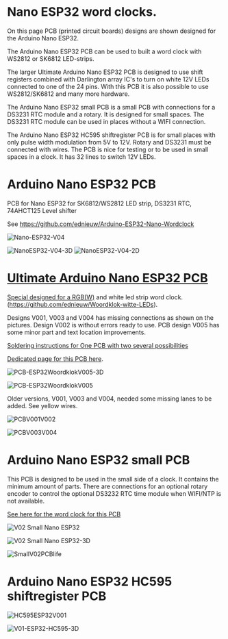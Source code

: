 # Nano ESP32 word clocks.
On this page PCB (printed circuit boards) designs are shown designed for the Arduino Nano ESP32.

The Arduino Nano ESP32 PCB can be used to built a word clock with WS2812 or SK6812 LED-strips.

The larger Ultimate Arduino Nano ESP32 PCB is designed to use shift registers combined with Darlington array IC's to turn on white 12V LEDs connected to one of the 24 pins. With this PCB it is also possible to use WS2812/SK6812 and many more hardware.

The Arduino Nano ESP32 small PCB is a small PCB with connections for a DS3231 RTC module and a rotary. It is designed for small spaces.
The DS3231 RTC module can be used in places without a WIFI connection.

The Arduino Nano ESP32 HC595 shiftregister PCB is for small places with only pulse width modulation from 5V to 12V. Rotary and DS3231 must be connected with wires. The PCB is nice for testing or to be used in small spaces in a clock. It has 32 lines to switch 12V LEDs.

# Arduino Nano ESP32 PCB
PCB for Nano ESP32 for SK6812/WS2812 LED strip, DS3231 RTC, 74AHCT125 Level shifter

See https://github.com/ednieuw/Arduino-ESP32-Nano-Wordclock

![Nano-ESP32-V04](https://github.com/user-attachments/assets/0a5dc063-3f68-4590-b57e-a2cfc42f2139)

![NanoESP32-V04-3D](https://github.com/user-attachments/assets/c0bad2fc-b6cb-43bb-b337-e3dcf18a8eec)
![NanoESP32-V04-2D](https://github.com/user-attachments/assets/619cf270-53bd-4515-a15f-15e4fcc81632)


# [Ultimate Arduino Nano ESP32 PCB](https://github.com/ednieuw/NanoESP32-BW-RGBW-clock)

[Special designed for a RGB(W)](https://github.com/ednieuw/Arduino-ESP32-Nano-Wordclock) and white led strip word clock.(https://github.com/ednieuw/Woordklok-witte-LEDs).


Designs V001, V003 and V004 has missing connections as shown on the pictures. 
Design V002 is without errors ready to use. 
PCB design V005 has some minor part and text location improvements. 

[Soldering instructions for One PCB with two several possibilities](https://github.com/ednieuw/NanoESP32-BW-RGBW-clock)

[Dedicated page for this PCB here](https://github.com/ednieuw/NanoESP32-BW-RGBW-clock).


![PCB-ESP32WoordklokV005-3D](https://github.com/user-attachments/assets/299e510a-55e8-4467-b858-ce35162ae445)

![PCB-ESP32WoordklokV005](https://github.com/user-attachments/assets/21989d1f-f2e3-4f58-a290-88bbc228b994)

Older versions, V001, V003 and V004, needed some missing lanes to be added. See yellow wires.

![PCBV001V002](https://github.com/user-attachments/assets/dfc4f481-87f7-44bd-87c5-56e502ec07b0)

![PCBV003V004](https://github.com/user-attachments/assets/59c910aa-bd51-4029-9d32-91d3ba34cee0)


# Arduino Nano ESP32 small PCB

This PCB is designed to be used in the small side of a clock. It contains the minimum amount of parts.
There are connections for an optional rotary encoder to control the optional DS3232 RTC time module when WIFI/NTP is not available.

[See here for the word clock for this PCB](https://github.com/ednieuw/Arduino-ESP32-Nano-Wordclock)

![V02 Small Nano ESP32](https://github.com/user-attachments/assets/8e74c62e-4558-4bc3-980b-12116fde90aa)

![V02 Small Nano ESP32-3D](https://github.com/user-attachments/assets/5982dfa4-df37-43ca-9d5b-2ef0064d8268)

![SmallV02PCBlife](https://github.com/user-attachments/assets/f0c82213-8977-4391-a50c-25f92cd3d5d7)



# Arduino Nano ESP32 HC595 shiftregister PCB

![HC595ESP32V001](https://github.com/user-attachments/assets/02effc77-bdda-45f5-ae33-9528c1fe3c98)

![V01-ESP32-HC595-3D](https://github.com/user-attachments/assets/6047da68-eb7f-4b65-94bd-2603567507c3)
